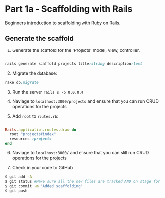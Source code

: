 # Part 1a - Scaffolding with Rails 

Beginners introduction to scaffolding with Ruby on Rails. 


## Generate the scaffold

1. Generate the scaffold for the 'Projects' model, view, controller. 

```ruby

rails generate scaffold projects title:string description:text

```

2. Migrate the database: 
```ruby
rake db:migrate
```

3. Run the server `rails s -b 0.0.0.0`

4. Naviage to `localhost:3000/projects` and ensure that you can run CRUD operations for the projects

5. Add `root` to `routes.rb`:

```ruby

Rails.application.routes.draw do
  root "projects#index"
  resources :projects
end

```

6. Naviage to `localhost:3000/` and ensure that you can still run CRUD operations for the projects

7. Check in your code to GitHub
```sh
$ git add -A
$ git status #Make sure all the new files are tracked AND on stage for being committed!!
$ git commit -m "Added scaffolding"
$ git push
```
